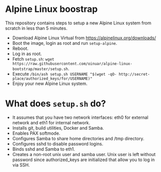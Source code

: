 # Alpine Linux boostrap

This repository contains steps to setup a new Alpine Linux system from scratch in less than 5 minutes.

- Download Alpine Linux Virtual from https://alpinelinux.org/downloads/
- Boot the image, login as root and run `setup-alpine`.
- Reboot.
- Log in as root.
- Fetch `setup.sh`: `wget https://raw.githubusercontent.com/oinuar/alpine-linux-bootstrap/master/setup.sh`.
- Execute `/bin/ash setup.sh USERNAME "$(wget -qO- http://secret-place/authorized_keys/for/USERNAME)"`
- Enjoy your new Alpine Linux system.

# What does `setup.sh` do?
- It assumes that you have two network interfaces: eth0 for external network and eth1 for internal network.
- Installs git, build utilities, Docker and Samba.
- Enables PAX softmode.
- Configures Samba to share home directories and /tmp directory.
- Configures sshd to disable password logins.
- Binds sshd and Samba to eth1.
- Creates a non-root unix user and samba user. Unix user is left without password since authorized_keys are initialized that allow you to log in via SSH.
